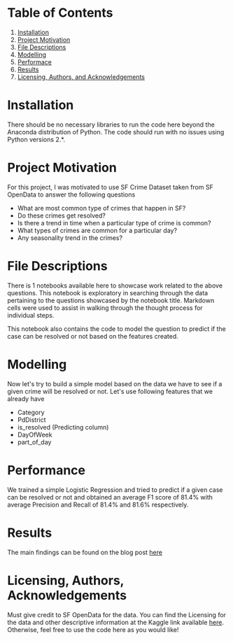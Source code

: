 # Table of Contents

1. [Installation](#installation)
2. [Project Motivation](#motivation)
3. [File Descriptions](#files)
4. [Modelling](#model)
5. [Performace](#performance)
6. [Results](#results)
7. [Licensing, Authors, and Acknowledgements](#licensing)

# Installation <a name="installation"></a>

There should be no necessary libraries to run the code here beyond the Anaconda distribution of Python. The code should run with no issues using Python versions 2.*.

# Project Motivation <a name="motivation"></a>
For this project, I was motivated to use SF Crime Dataset taken from SF OpenData to answer the following questions

* What are most common type of crimes that happen in SF?
* Do these crimes get resolved?
* Is there a trend in time when a particular type of crime is common?
* What types of crimes are common for a particular day?
* Any seasonality trend in the crimes?

# File Descriptions <a name="files"></a>
There is 1 notebooks available here to showcase work related to the above questions. This notebook is exploratory in searching through the data pertaining to the questions showcased by the notebook title. Markdown cells were used to assist in walking through the thought process for individual steps.

This notebook also contains the code to model the question to predict if the case can be resolved or not based on the features created.

# Modelling <a name="model"></a>

Now let's try to build a simple model based on the data we have to see if a given crime will be resolved or not. Let's use following features that we already have

* Category
* PdDistrict
* is_resolved (Predicting column)
* DayOfWeek
* part_of_day

# Performance <a name="performance"></a>
We trained a simple Logistic Regression and tried to predict if a given case can be resolved or not and obtained an average F1 score of 81.4% with average Precision and Recall of 81.4% and 81.6% respectively.

# Results <a name="results"></a>

The main findings can be found on the blog post [here](https://medium.com/@pradeep.thalasta/san-francisco-crime-analysis-b887ebad83ab)


# Licensing, Authors, Acknowledgements <a name="licensing"></a>
Must give credit to SF OpenData for the data. You can find the Licensing for the data and other descriptive information at the Kaggle link available [here](https://www.kaggle.com/c/sf-crime). Otherwise, feel free to use the code here as you would like!

